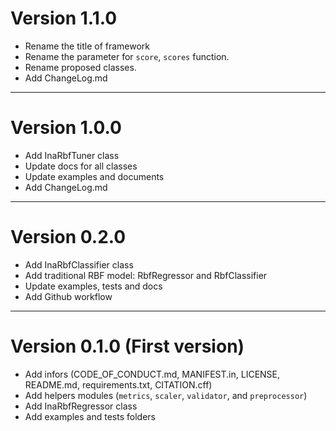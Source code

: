 
# Version 1.1.0

+ Rename the title of framework
+ Rename the parameter for `score`, `scores` function.
+ Rename proposed classes.
+ Add ChangeLog.md

---------------------------------------------------------------------

# Version 1.0.0

+ Add InaRbfTuner class
+ Update docs for all classes
+ Update examples and documents
+ Add ChangeLog.md

---------------------------------------------------------------------


# Version 0.2.0 

+ Add InaRbfClassifier class
+ Add traditional RBF model: RbfRegressor and RbfClassifier
+ Update examples, tests and docs
+ Add Github workflow


---------------------------------------------------------------------

# Version 0.1.0 (First version)

+ Add infors (CODE_OF_CONDUCT.md, MANIFEST.in, LICENSE, README.md, requirements.txt, CITATION.cff)
+ Add helpers modules (`metrics`, `scaler`, `validator`, and `preprocessor`)
+ Add InaRbfRegressor class
+ Add examples and tests folders
